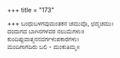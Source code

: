 +++
title = "173"

+++
ಬಂಧುಬಳಗವುಮಂತಕನ ಚಮುವೊ, ಛದ್ಮಚಮು।  
ದಂದುಗದ ಬಾಗಿನಗಳವರ ನಲುಮೆಗಳು॥  
ಕುಂದಿಪ್ಪುವಾತ್ಮನನವರ್ಗಳುಪಕಾರಗಳು।  
ಮಂದಿಗಾಗದಿರು ಬಲಿ - ಮಂಕುತಿಮ್ಮ॥  
